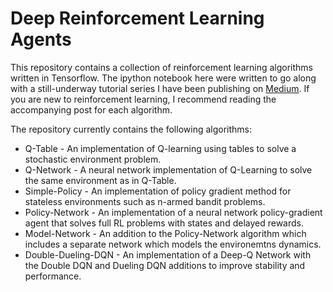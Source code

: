 # Deep Reinforcement Learning Agents

This repository contains a collection of reinforcement learning algorithms written in Tensorflow. The ipython notebook here were written to go
along with a still-underway tutorial series I have been publishing on [Medium](https://medium.com/@awjuliani/simple-reinforcement-learning-with-tensorflow-part-0-q-learning-with-tables-and-neural-networks-d195264329d0#.4gyadb8a4).
If you are new to reinforcement learning, I recommend reading the accompanying post for each algorithm.

The repository currently contains the following algorithms:
* Q-Table - An implementation of Q-learning using tables to solve a stochastic environment problem.
* Q-Network - A neural network implementation of Q-Learning to solve the same environment as in Q-Table.
* Simple-Policy - An implementation of policy gradient method for stateless environments such as n-armed bandit problems.
* Policy-Network - An implementation of a neural network policy-gradient agent that solves full RL problems with states and delayed rewards.
* Model-Network - An addition to the Policy-Network algorithm which includes a separate network which models the environemtns dynamics.
* Double-Dueling-DQN - An implementation of a Deep-Q Network with the Double DQN and Dueling DQN additions to improve stability and performance.

